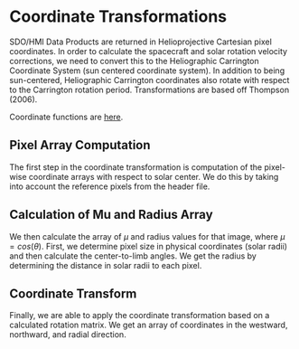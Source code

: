 # Coordinate Transformations

SDO/HMI Data Products are returned in Helioprojective Cartesian pixel coordinates. In 
order to calculate the spacecraft and solar rotation velocity corrections, we need to
convert this to the Heliographic Carrington Coordinate System (sun centered coordinate system). 
In addition to being sun-centered, Heliographic Carrington coordinates also rotate with
respect to the Carrington rotation period. Transformations are based off Thompson (2006). 

Coordinate functions are [here](https://github.com/shalverson/NEID_Solar_analysis/blob/master/tamar/tools/coord_funcs.py).

## Pixel Array Computation

The first step in the coordinate transformation is computation of the pixel-wise
coordinate arrays with respect to solar center. We do this by taking into account the
reference pixels from the header file. 

## Calculation of Mu and Radius Array

We then calculate the array of $\mu$ and radius values for that image, where $\mu = cos(\theta)$. 
First, we determine pixel size in physical coordinates (solar radii) and then calculate
the center-to-limb angles. We get the radius by determining the distance in solar radii 
to each pixel. 

## Coordinate Transform

Finally, we are able to apply the coordinate transformation based on a calculated rotation 
matrix. We get an array of coordinates in the westward, northward, and radial direction. 

